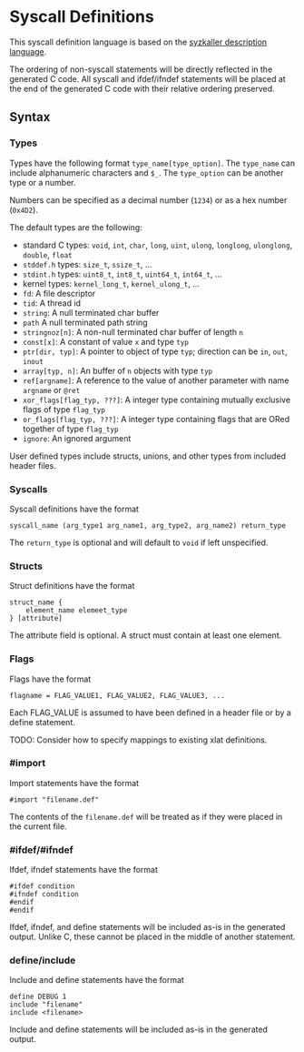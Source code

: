 Syscall Definitions
====

This syscall definition language is based on the [syzkaller description language](https://github.com/google/syzkaller/blob/master/docs/syscall_descriptions.md).

The ordering of non-syscall statements will be directly reflected in the generated C code.
All syscall and ifdef/ifndef statements will be placed at the end of the generated C code with their relative ordering preserved.

## Syntax

### Types

Types have the following format `type_name[type_option]`. The `type_name` can include alphanumeric characters and `$_`. The `type_option` can be another type or a number.

Numbers can be specified as a decimal number (`1234`) or as a hex number (`0x4D2`).

The default types are the following:
 * standard C types: `void`, `int`, `char`, `long`, `uint`, `ulong`, `longlong`, `ulonglong`, `double`, `float`
 * `stddef.h` types: `size_t`, `ssize_t`, ...
 * `stdint.h` types: `uint8_t`, `int8_t`, `uint64_t`, `int64_t`, ...
 * kernel types: `kernel_long_t`, `kernel_ulong_t`, ...
 * `fd`: A file descriptor
 * `tid`: A thread id
 * `string`: A null terminated char buffer
 * `path` A null terminated path string
 * `stringnoz[n]`: A non-null terminated char buffer of length `n`
 * `const[x]`: A constant of value `x` and type `typ`
 * `ptr[dir, typ]`: A pointer to object of type `typ`; direction can be `in`, `out`, `inout`
 * `array[typ, n]`: An buffer of `n` objects with type `typ`
 * `ref[argname]`: A reference to the value of another parameter with name `argname` or `@ret`
 * `xor_flags[flag_typ, ???]`: A integer type containing mutually exclusive flags of type `flag_typ`
 * `or_flags[flag_typ, ???]`: A integer type containing flags that are ORed together of type `flag_typ`
 * `ignore`: An ignored argument

 User defined types include structs, unions, and other types from included header files.

### Syscalls
Syscall definitions have the format
```
syscall_name (arg_type1 arg_name1, arg_type2, arg_name2) return_type
```

The `return_type` is optional and will default to `void` if left unspecified.

### Structs

Struct definitions have the format
```
struct_name {
    element_name elemeet_type
} [attribute]
```

The attribute field is optional. A struct must contain at least one element.

### Flags

Flags have the format
```
flagname = FLAG_VALUE1, FLAG_VALUE2, FLAG_VALUE3, ...
```
Each FLAG_VALUE is assumed to have been defined in a header file or by a define statement.

TODO: Consider how to specify mappings to existing xlat definitions.

### #import

Import statements have the format
```
#import "filename.def"
```

The contents of the `filename.def` will be treated as if they were placed in the current file.

### #ifdef/#ifndef

Ifdef, ifndef statements have the format
```
#ifdef condition
#ifndef condition
#endif
#endif
```

Ifdef, ifndef, and define statements will be included as-is in the generated output.
Unlike C, these cannot be placed in the middle of another statement.

### define/include

Include and define statements have the format
```
define DEBUG 1
include "filename"
include <filename>
```

Include and define statements will be included as-is in the generated output.
